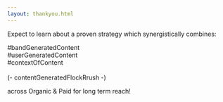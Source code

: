 ```yaml
---
layout: thankyou.html
---
```


<div class="ui vertical stripe segment vertical-segment-grey-color">
  <div class="ui center aligned text container">
  <div class="ui center aligned header">
          Expect to learn about a proven strategy which synergistically combines:
  </div>
  <p>#bandGeneratedContent
      <br>#userGeneratedContent
      <br>#contextOfContent
      <br>
      <br>(- contentGeneratedFlockRrush -)

  </p>
  <div class="ui center aligned header">
      across Organic &amp; Paid for long term reach!
  </div>
</div>
</div>
